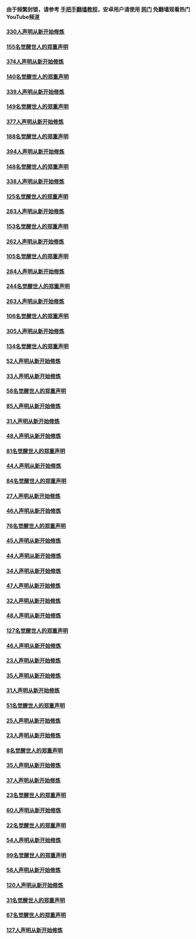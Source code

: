 #### 由于频繁封锁，请参考 [手把手翻墙教程](https://github.com/gfw-breaker/guides/wiki/)，安卓用户请使用 [网门](https://github.com/gfw-breaker/nogfw/blob/master/dl.md?t=05302300) 免翻墙观看热门YouTube频道 

#### [330人声明从新开始修炼](../pages/91/426139.md?t=05302300) 

#### [155名觉醒世人的郑重声明](../pages/91/426138.md?t=05302300) 

#### [374人声明从新开始修炼](../pages/91/425811.md?t=05302300) 

#### [140名觉醒世人的郑重声明](../pages/91/425810.md?t=05302300) 

#### [339人声明从新开始修炼](../pages/91/425690.md?t=05302300) 

#### [149名觉醒世人的郑重声明](../pages/91/425689.md?t=05302300) 

#### [377人声明从新开始修炼](../pages/91/424867.md?t=05302300) 

#### [188名觉醒世人的郑重声明](../pages/91/424866.md?t=05302300) 

#### [394人声明从新开始修炼](../pages/91/423914.md?t=05302300) 

#### [148名觉醒世人的郑重声明](../pages/91/423913.md?t=05302300) 

#### [338人声明从新开始修炼](../pages/91/423540.md?t=05302300) 

#### [125名觉醒世人的郑重声明](../pages/91/423539.md?t=05302300) 

#### [283人声明从新开始修炼](../pages/91/423296.md?t=05302300) 

#### [153名觉醒世人的郑重声明](../pages/91/423295.md?t=05302300) 

#### [262人声明从新开始修炼](../pages/91/423004.md?t=05302300) 

#### [105名觉醒世人的郑重声明](../pages/91/423003.md?t=05302300) 

#### [284人声明从新开始修炼](../pages/91/422707.md?t=05302300) 

#### [244名觉醒世人的郑重声明](../pages/91/422706.md?t=05302300) 

#### [263人声明从新开始修炼](../pages/91/422553.md?t=05302300) 

#### [106名觉醒世人的郑重声明](../pages/91/422552.md?t=05302300) 

#### [305人声明从新开始修炼](../pages/91/422153.md?t=05302300) 

#### [134名觉醒世人的郑重声明](../pages/91/422152.md?t=05302300) 

#### [52人声明从新开始修炼](../pages/91/421846.md?t=05302300) 

#### [33人声明从新开始修炼](../pages/91/421804.md?t=05302300) 

#### [58名觉醒世人的郑重声明](../pages/91/421845.md?t=05302300) 

#### [85人声明从新开始修炼](../pages/91/421769.md?t=05302300) 

#### [31人声明从新开始修炼](../pages/91/421763.md?t=05302300) 

#### [48人声明从新开始修炼](../pages/91/421605.md?t=05302300) 

#### [81名觉醒世人的郑重声明](../pages/91/421656.md?t=05302300) 

#### [44人声明从新开始修炼](../pages/91/421544.md?t=05302300) 

#### [84名觉醒世人的郑重声明](../pages/91/421543.md?t=05302300) 

#### [27人声明从新开始修炼](../pages/91/421465.md?t=05302300) 

#### [46人声明从新开始修炼](../pages/91/421454.md?t=05302300) 

#### [76名觉醒世人的郑重声明](../pages/91/421453.md?t=05302300) 

#### [45人声明从新开始修炼](../pages/91/421452.md?t=05302300) 

#### [44人声明从新开始修炼](../pages/91/421422.md?t=05302300) 

#### [34人声明从新开始修炼](../pages/91/421322.md?t=05302300) 

#### [47人声明从新开始修炼](../pages/91/421264.md?t=05302300) 

#### [32人声明从新开始修炼](../pages/91/421225.md?t=05302300) 

#### [48人声明从新开始修炼](../pages/91/421202.md?t=05302300) 

#### [127名觉醒世人的郑重声明](../pages/91/421224.md?t=05302300) 

#### [46人声明从新开始修炼](../pages/91/421203.md?t=05302300) 

#### [23人声明从新开始修炼](../pages/91/421138.md?t=05302300) 

#### [35人声明从新开始修炼](../pages/91/421122.md?t=05302300) 

#### [31人声明从新开始修炼](../pages/91/421081.md?t=05302300) 

#### [51名觉醒世人的郑重声明](../pages/91/421080.md?t=05302300) 

#### [25人声明从新开始修炼](../pages/91/421020.md?t=05302300) 

#### [23人声明从新开始修炼](../pages/91/420884.md?t=05302300) 

#### [8名觉醒世人的郑重声明](../pages/91/420883.md?t=05302300) 

#### [35人声明从新开始修炼](../pages/91/420809.md?t=05302300) 

#### [37人声明从新开始修炼](../pages/91/420766.md?t=05302300) 

#### [23名觉醒世人的郑重声明](../pages/91/420765.md?t=05302300) 

#### [60人声明从新开始修炼](../pages/91/420727.md?t=05302300) 

#### [22名觉醒世人的郑重声明](../pages/91/420726.md?t=05302300) 

#### [54人声明从新开始修炼](../pages/91/420529.md?t=05302300) 

#### [99名觉醒世人的郑重声明](../pages/91/420528.md?t=05302300) 

#### [58人声明从新开始修炼](../pages/91/420198.md?t=05302300) 

#### [120人声明从新开始修炼](../pages/91/420141.md?t=05302300) 

#### [31名觉醒世人的郑重声明](../pages/91/420197.md?t=05302300) 

#### [67名觉醒世人的郑重声明](../pages/91/420140.md?t=05302300) 

#### [127人声明从新开始修炼](../pages/91/420082.md?t=05302300) 

